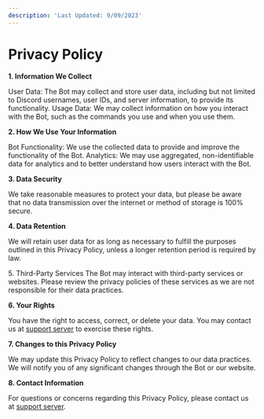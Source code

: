 ```yaml
---
description: 'Last Updated: 9/09/2023'
---
```


# Privacy Policy

**1. Information We Collect**

User Data: The Bot may collect and store user data, including but not limited to Discord usernames, user IDs, and server information, to provide its functionality. Usage Data: We may collect information on how you interact with the Bot, such as the commands you use and when you use them.

**2. How We Use Your Information**

Bot Functionality: We use the collected data to provide and improve the functionality of the Bot. Analytics: We may use aggregated, non-identifiable data for analytics and to better understand how users interact with the Bot.

**3. Data Security**

We take reasonable measures to protect your data, but please be aware that no data transmission over the internet or method of storage is 100% secure.

**4. Data Retention**

We will retain user data for as long as necessary to fulfill the purposes outlined in this Privacy Policy, unless a longer retention period is required by law.

5\. Third-Party Services The Bot may interact with third-party services or websites. Please review the privacy policies of these services as we are not responsible for their data practices.

**6. Your Rights**

You have the right to access, correct, or delete your data. You may contact us at [support server](https://discord.gg/C44Hgr9nDQ) to exercise these rights.

**7. Changes to this Privacy Policy**

We may update this Privacy Policy to reflect changes to our data practices. We will notify you of any significant changes through the Bot or our website.

**8. Contact Information**

For questions or concerns regarding this Privacy Policy, please contact us at [support server](https://discord.gg/C44Hgr9nDQ).
